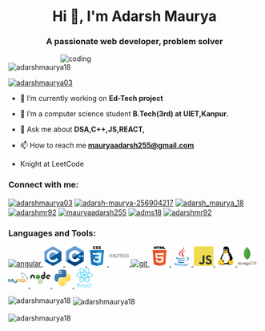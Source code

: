 <h1 align="center">Hi 👋, I'm Adarsh Maurya</h1>
<h3 align="center">A passionate web developer, problem solver</h3>
<img align = "right" alt = "coding" width = "400" src = "https://img.freepik.com/premium-vector/coding-programming-concept-illustration_188398-765.jpg">
<p align="left"> <img src="https://komarev.com/ghpvc/?username=adarshmaurya18&label=Profile%20views&color=0e75b6&style=flat" alt="adarshmaurya18" /> </p>

<p align="left"> <a href="https://twitter.com/adarshmaurya03" target="blank"><img src="https://img.shields.io/twitter/follow/adarshmaurya03?logo=twitter&style=for-the-badge" alt="adarshmaurya03" /></a> </p>

- 🔭 I’m currently working on **Ed-Tech project**

- 🤝 I’m a computer science student **B.Tech(3rd) at UIET,Kanpur.**

- 💬 Ask me about **DSA,C++,JS,REACT,**

- 📫 How to reach me **mauryaadarsh255@gmail.com**

-  Knight at LeetCode

<h3 align="left">Connect with me:</h3>
<p align="left">
<a href="https://twitter.com/adarshmaurya03" target="blank"><img align="center" src="https://raw.githubusercontent.com/rahuldkjain/github-profile-readme-generator/master/src/images/icons/Social/twitter.svg" alt="adarshmaurya03" height="30" width="40" /></a>
<a href="https://linkedin.com/in/adarsh-maurya-256904217" target="blank"><img align="center" src="https://raw.githubusercontent.com/rahuldkjain/github-profile-readme-generator/master/src/images/icons/Social/linked-in-alt.svg" alt="adarsh-maurya-256904217" height="30" width="40" /></a>
<a href="https://instagram.com/adarsh_maurya_18" target="blank"><img align="center" src="https://raw.githubusercontent.com/rahuldkjain/github-profile-readme-generator/master/src/images/icons/Social/instagram.svg" alt="adarsh_maurya_18" height="30" width="40" /></a>
<a href="https://www.codechef.com/users/adarshmr92" target="blank"><img align="center" src="https://cdn.jsdelivr.net/npm/simple-icons@3.1.0/icons/codechef.svg" alt="adarshmr92" height="30" width="40" /></a>
<a href="https://www.hackerrank.com/mauryaadarsh255" target="blank"><img align="center" src="https://raw.githubusercontent.com/rahuldkjain/github-profile-readme-generator/master/src/images/icons/Social/hackerrank.svg" alt="mauryaadarsh255" height="30" width="40" /></a>
<a href="https://www.leetcode.com/adms18" target="blank"><img align="center" src="https://raw.githubusercontent.com/rahuldkjain/github-profile-readme-generator/master/src/images/icons/Social/leet-code.svg" alt="adms18" height="30" width="40" /></a>
<a href="https://auth.geeksforgeeks.org/user/adarshmr92" target="blank"><img align="center" src="https://raw.githubusercontent.com/rahuldkjain/github-profile-readme-generator/master/src/images/icons/Social/geeks-for-geeks.svg" alt="adarshmr92" height="30" width="40" /></a>
</p>

<h3 align="left">Languages and Tools:</h3>
<p align="left"> <a href="https://angular.io" target="_blank" rel="noreferrer"> <img src="https://angular.io/assets/images/logos/angular/angular.svg" alt="angular" width="40" height="40"/> </a> <a href="https://www.cprogramming.com/" target="_blank" rel="noreferrer"> <img src="https://raw.githubusercontent.com/devicons/devicon/master/icons/c/c-original.svg" alt="c" width="40" height="40"/> </a> <a href="https://www.w3schools.com/cpp/" target="_blank" rel="noreferrer"> <img src="https://raw.githubusercontent.com/devicons/devicon/master/icons/cplusplus/cplusplus-original.svg" alt="cplusplus" width="40" height="40"/> </a> <a href="https://www.w3schools.com/css/" target="_blank" rel="noreferrer"> <img src="https://raw.githubusercontent.com/devicons/devicon/master/icons/css3/css3-original-wordmark.svg" alt="css3" width="40" height="40"/> </a> <a href="https://expressjs.com" target="_blank" rel="noreferrer"> <img src="https://raw.githubusercontent.com/devicons/devicon/master/icons/express/express-original-wordmark.svg" alt="express" width="40" height="40"/> </a> <a href="https://git-scm.com/" target="_blank" rel="noreferrer"> <img src="https://www.vectorlogo.zone/logos/git-scm/git-scm-icon.svg" alt="git" width="40" height="40"/> </a> <a href="https://www.w3.org/html/" target="_blank" rel="noreferrer"> <img src="https://raw.githubusercontent.com/devicons/devicon/master/icons/html5/html5-original-wordmark.svg" alt="html5" width="40" height="40"/> </a> <a href="https://www.java.com" target="_blank" rel="noreferrer"> <img src="https://raw.githubusercontent.com/devicons/devicon/master/icons/java/java-original.svg" alt="java" width="40" height="40"/> </a> <a href="https://developer.mozilla.org/en-US/docs/Web/JavaScript" target="_blank" rel="noreferrer"> <img src="https://raw.githubusercontent.com/devicons/devicon/master/icons/javascript/javascript-original.svg" alt="javascript" width="40" height="40"/> </a> <a href="https://www.linux.org/" target="_blank" rel="noreferrer"> <img src="https://raw.githubusercontent.com/devicons/devicon/master/icons/linux/linux-original.svg" alt="linux" width="40" height="40"/> </a> <a href="https://www.mongodb.com/" target="_blank" rel="noreferrer"> <img src="https://raw.githubusercontent.com/devicons/devicon/master/icons/mongodb/mongodb-original-wordmark.svg" alt="mongodb" width="40" height="40"/> </a> <a href="https://www.mysql.com/" target="_blank" rel="noreferrer"> <img src="https://raw.githubusercontent.com/devicons/devicon/master/icons/mysql/mysql-original-wordmark.svg" alt="mysql" width="40" height="40"/> </a> <a href="https://nodejs.org" target="_blank" rel="noreferrer"> <img src="https://raw.githubusercontent.com/devicons/devicon/master/icons/nodejs/nodejs-original-wordmark.svg" alt="nodejs" width="40" height="40"/> </a> <a href="https://www.python.org" target="_blank" rel="noreferrer"> <img src="https://raw.githubusercontent.com/devicons/devicon/master/icons/python/python-original.svg" alt="python" width="40" height="40"/> </a> <a href="https://reactjs.org/" target="_blank" rel="noreferrer"> <img src="https://raw.githubusercontent.com/devicons/devicon/master/icons/react/react-original-wordmark.svg" alt="react" width="40" height="40"/> </a> </p>

<p><img align="left" src="https://github-readme-stats.vercel.app/api/top-langs?username=adarshmaurya18&show_icons=true&locale=en&layout=compact" alt="adarshmaurya18" /></p>

<p>&nbsp;<img align="center" src="https://github-readme-stats.vercel.app/api?username=adarshmaurya18&show_icons=true&locale=en" alt="adarshmaurya18" /></p>

<p><img align="center" src="https://github-readme-streak-stats.herokuapp.com/?user=adarshmaurya18&" alt="adarshmaurya18" /></p>



